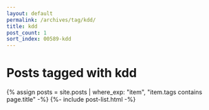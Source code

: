 ```yaml
---
layout: default
permalink: /archives/tag/kdd/
title: kdd
post_count: 1
sort_index: 00589-kdd
---
```

<h1 class="page-heading">Posts tagged with kdd</h1>
{% assign posts = site.posts | where_exp: "item", "item.tags contains page.title" -%}
{%- include post-list.html -%}
